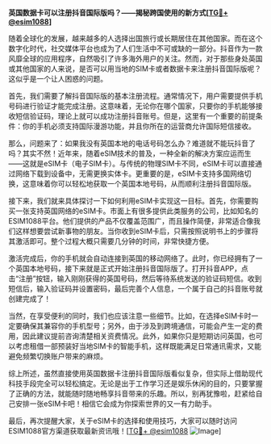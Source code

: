 **英国数据卡可以注册抖音国际版吗？——揭秘跨国使用的新方式[[TG💪+ @esim1088](https://t.me/s/esim1088)]**

随着全球化的发展，越来越多的人选择出国旅行或长期居住在其他国家。而在这个数字化时代，社交媒体平台也成为了人们生活中不可或缺的一部分。抖音作为一款风靡全球的应用程序，自然吸引了许多海外用户的关注。然而，对于那些身处英国或其他国家的人来说，是否可以用当地的SIM卡或者数据卡来注册抖音国际版呢？这似乎是一个让人困惑的问题。

首先，我们需要了解抖音国际版的基本注册流程。通常情况下，用户需要提供手机号码进行验证才能完成注册。这意味着，无论你在哪个国家，只要你的手机能够接收短信验证码，理论上就可以成功注册抖音账号。但是，这里有一个重要的前提条件：你的手机必须支持国际漫游功能，并且你所在的运营商允许国际短信接收。

那么，问题来了：如果我没有英国本地的电话号码怎么办？难道就不能玩抖音了吗？其实不然！近年来，随着eSIM技术的普及，一种全新的解决方案应运而生——这就是eSIM卡（电子SIM卡）。与传统的物理SIM卡不同，eSIM卡可以直接通过网络下载到设备中，无需更换实体卡。更重要的是，eSIM卡支持多国网络切换，这意味着你可以轻松地获取一个英国本地号码，从而顺利注册抖音国际版。

接下来，我们就来具体探讨一下如何利用eSIM卡实现这一目标。首先，你需要购买一张支持英国网络的eSIM卡。市面上有很多提供此类服务的公司，比如知名的ESIM1088平台。他们提供的产品不仅覆盖范围广，而且操作简便，非常适合像我们这样想要尝试新事物的朋友。当你收到eSIM卡后，只需按照说明书上的步骤将其激活即可。整个过程大概只需要几分钟的时间，非常快捷方便。

激活完成后，你的手机就会自动连接到英国的移动网络了。此时，你已经拥有了一个英国本地号码，接下来就是正式开始注册抖音国际版了。打开抖音APP，点击“注册”按钮，输入刚刚获得的英国号码，然后等待系统发送的验证码短信。收到短信后，输入验证码并设置密码，最后完善个人信息，一个属于自己的抖音账号就创建完成了！

当然，在享受便利的同时，我们也应该注意一些细节。比如，在选择eSIM卡时一定要确保其兼容你的手机型号；另外，由于涉及到跨境通信，可能会产生一定的费用，因此建议提前咨询清楚相关资费情况。此外，如果你只是短期访问英国，也可以考虑租借一部预装好当地SIM卡的智能手机，这样既能满足日常通讯需求，又能避免频繁切换账户带来的麻烦。

综上所述，虽然直接使用英国数据卡注册抖音国际版看似复杂，但实际上借助现代科技手段完全可以轻松搞定。无论是出于工作学习还是娱乐休闲的目的，只要掌握了正确的方法，就能随时随地畅享抖音带来的乐趣。所以，别再犹豫啦，赶紧给自己安排一张eSIM卡吧！相信它会成为你探索世界的又一有力助手。

最后，再次提醒大家，关于eSIM卡的选择和使用技巧，大家可以随时访问ESIM1088官方渠道获取最新资讯哦！[[TG💪+ @esim1088](https://t.me/s/esim1088) ![Image](https://i.postimg.cc/4NQfJmqS/Snipaste-2025-05-13-00-14-12.png)]